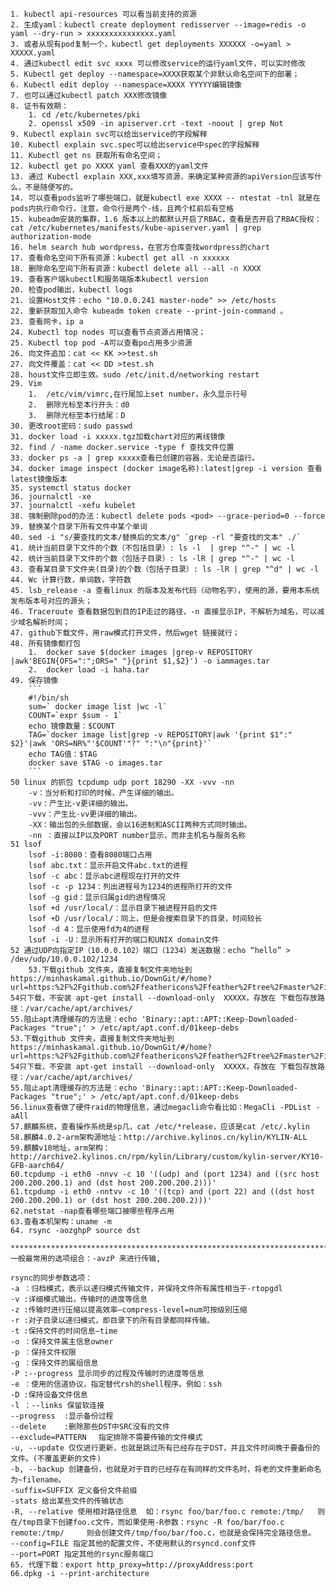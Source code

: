 	1. kubectl api-resources 可以看当前支持的资源
	2. 生成yaml：kubectl create deployment redisserver --image=redis -o yaml --dry-run > xxxxxxxxxxxxxxx.yaml
	3. 或者从现有pod复制一个，kubectl get deployments XXXXXX -o=yaml > XXXXX.yaml
	4. 通过kubectl edit svc xxxx 可以修改service的运行yaml文件，可以实时修改
	5. Kubectl get deploy --namespace=XXXX获取某个非默认命名空间下的部署；
	6. Kubectl edit deploy --namespace=XXXX YYYYY编辑镜像
	7. 也可以通过kubectl patch XXX修改镜像
	8. 证书有效期：
      	1. cd /etc/kubernetes/pki
      	2. openssl x509 -in apiserver.crt -text -noout | grep Not
	9. Kubectl explain svc可以给出service的字段解释
	10. Kubectl explain svc.spec可以给出service中spec的字段解释
	11. Kubectl get ns 获取所有命名空间；
	12. kubectl get po XXXX yaml 查看XXX的yaml文件
	13. 通过 Kubectl explain XXX,xxx填写资源，来确定某种资源的apiVersion应该写什么，不是随便写的。
	14. 可以查看pods监听了哪些端口，就是kubectl exe XXXX -- ntestat -tnl 就是在pods内执行命令行，注意，命令行是两个-线，且两个杠前后有空格
	15. kubeadm安装的集群，1.6 版本以上的都默认开启了RBAC，查看是否开启了RBAC授权：cat /etc/kubernetes/manifests/kube-apiserver.yaml | grep authorization-mode
	16. helm search hub wordpress，在官方仓库查找wordpress的chart
	17. 查看命名空间下所有资源：kubectl get all -n xxxxxx
	18. 删除命名空间下所有资源：kubectl delete all --all -n XXXX
	19. 查看客户端kubectl和服务端版本kubectl version
	20. 检查pod输出，kubectl logs
	21. 设置Host文件：echo "10.0.0.241 master-node" >> /etc/hosts
	22. 重新获取加入命令 kubeadm token create --print-join-command 。
	23. 查看网卡，ip a
	24. Kubectl top nodes 可以查看节点资源占用情况；
	25. Kubectl top pod -A可以查看po占用多少资源
	26. 向文件追加：cat << KK >>test.sh
	27. 向文件覆盖：cat << DD >test.sh
	28. houst文件立即生效。sudo /etc/init.d/networking restart
	29. Vim
    	1.  /etc/vim/vimrc,在行尾加上set number，永久显示行号
    	2.  删除光标至本行开头：d0
    	3.  删除光标至本行结尾：D
	30. 更改root密码：sudo passwd
	31. docker load -i xxxxx.tgz加载chart对应的离线镜像
	32. find / -name docker.service -type f 查找文件位置
	33. docker ps -a | grep xxxxx查看已创建的容器，无论是否运行。
	34. docker image inspect (docker image名称):latest|grep -i version 查看latest镜像版本
	35. systemctl status docker
	36. journalctl -xe
	37. journalctl -xefu kubelet
	38. 强制删除pod的办法：kubectl delete pods <pod> --grace-period=0 --force
	39. 替换某个目录下所有文件中某个单词
	40. sed -i "s/要查找的文本/替换后的文本/g" `grep -rl "要查找的文本" ./`
	41. 统计当前目录下文件的个数（不包括目录）: ls -l  | grep "^-" | wc -l
	42. 统计当前目录下文件的个数（包括子目录）: ls -lR | grep "^-" | wc -l
	43. 查看某目录下文件夹(目录)的个数（包括子目录）: ls -lR | grep "^d" | wc -l
	44. Wc 计算行数，单词数，字符数
	45. lsb_release -a 查看linux 的版本及发布代码（动物名字），使用的源，要用本系统发布版本号对应的源头；
	46. Traceroute 查看数据包到目的IP走过的路径，-n 直接显示IP，不解析为域名，可以减少域名解析时间；
	47. github下载文件，用raw模式打开文件，然后wget 链接就行；
	48. 所有镜像都打包
    	1.  docker save $(docker images |grep-v REPOSITORY |awk'BEGIN{OFS=":";ORS=" "}{print $1,$2}') -o iammages.tar
    	2.  docker load -i haha.tar
	49. 保存镜像
	    ```
	    #!/bin/sh
	    sum=` docker image list |wc -l`
	    COUNT=`expr $sum - 1`
	    echo 镜像数量：$COUNT
	    TAG=`docker image list|grep -v REPOSITORY|awk '{print $1":" $2}'|awk 'ORS=NR%"'$COUNT'"?" ":"\n"{print}'`
	    echo TAG值：$TAG
	    docker save $TAG -o images.tar
	    ```
  	50 linux 的抓包 tcpdump udp port 18290 -XX -vvv -nn
		-v：当分析和打印的时候，产生详细的输出。
		-vv：产生比-v更详细的输出。
		-vvv：产生比-vv更详细的输出。
		-XX：输出包的头部数据，会以16进制和ASCII两种方式同时输出。
		-nn ：直接以IP以及PORT number显示，而非主机名与服务名称
	51 lsof
		lsof -i:8080：查看8080端口占用
		lsof abc.txt：显示开启文件abc.txt的进程
		lsof -c abc：显示abc进程现在打开的文件
		lsof -c -p 1234：列出进程号为1234的进程所打开的文件
		lsof -g gid：显示归属gid的进程情况
		lsof +d /usr/local/：显示目录下被进程开启的文件
		lsof +D /usr/local/：同上，但是会搜索目录下的目录，时间较长
		lsof -d 4：显示使用fd为4的进程
		lsof -i -U：显示所有打开的端口和UNIX domain文件
	52 通过UDP向指定IP（10.0.0.102）端口（1234）发送数据：echo “hello” > /dev/udp/10.0.0.102/1234
        53.下载github 文件夹，直接复制文件夹地址到 https://minhaskamal.github.io/DownGit/#/home?url=https:%2F%2Fgithub.com%2Ffeathericons%2Ffeather%2Ftree%2Fmaster%2Ficons
   	54只下载，不安装 apt-get install --download-only  XXXXX，存放在 下载包存放路径：/var/cache/apt/archives/
	55.阻止apt清理缓存的方法是：echo 'Binary::apt::APT::Keep-Downloaded-Packages "true";' > /etc/apt/apt.conf.d/01keep-debs
    53.下载github 文件夹，直接复制文件夹地址到 https://minhaskamal.github.io/DownGit/#/home?url=https:%2F%2Fgithub.com%2Ffeathericons%2Ffeather%2Ftree%2Fmaster%2Ficons
    54只下载，不安装 apt-get install --download-only  XXXXX，存放在 下载包存放路径：/var/cache/apt/archives/
    55.阻止apt清理缓存的方法是：echo 'Binary::apt::APT::Keep-Downloaded-Packages "true";' > /etc/apt/apt.conf.d/01keep-debs
    56.linux查看做了硬件raid的物理信息，通过megacli命令看比如：MegaCli -PDList -aAll 
    57.麒麟系统，查看操作系统是sp几，cat /etc/*release，应该是cat /etc/.kylin
    58.麒麟4.0.2-arm架构源地址：http://archive.kylinos.cn/kylin/KYLIN-ALL
    59.麒麟v10地址，arm架构：http://archive2.kylinos.cn/rpm/kylin/Library/custom/kylin-server/KY10-GFB-aarch64/
    60.tcpdump -i eth0 -nnvv -c 10 '((udp) and (port 1234) and ((src host 200.200.200.1) and (dst host 200.200.200.2)))'
    61.tcpdump -i eth0 -nntvv -c 10 '((tcp) and (port 22) and ((dst host 200.200.200.1) or (dst host 200.200.200.2)))'
    62.netstat -nap查看哪些端口被哪些程序占用
    63.查看本机架构：uname -m
    64. rsync -aozghpP source dst
	    *****************************************************************************************
	一般最常用的选项组合：-avzP 来进行传输,

	rsync的同步参数选项：
	-a ：归档模式，表示以递归模式传输文件，并保持文件所有属性相当于-rtopgdl
	-v :详细模式输出，传输时的进度等信息
	-z :传输时进行压缩以提高效率—compress-level=num可按级别压缩
	-r :对子目录以递归模式，即目录下的所有目录都同样传输。
	-t :保持文件的时间信息—time
	-o ：保持文件属主信息owner
	-p ：保持文件权限
	-g ：保持文件的属组信息
	-P :--progress 显示同步的过程及传输时的进度等信息
	-e ：使用的信道协议，指定替代rsh的shell程序。例如：ssh
	-D :保持设备文件信息
	-l ：--links 保留软连接
	--progress  :显示备份过程
	--delete    :删除那些DST中SRC没有的文件
	--exclude=PATTERN 　指定排除不需要传输的文件模式
	-u, --update 仅仅进行更新，也就是跳过所有已经存在于DST，并且文件时间晚于要备份的文件。(不覆盖更新的文件)
	-b, --backup 创建备份，也就是对于目的已经存在有同样的文件名时，将老的文件重新命名为~filename。
	-suffix=SUFFIX 定义备份文件前缀
	-stats 给出某些文件的传输状态
	-R, --relative 使用相对路径信息  如：rsync foo/bar/foo.c remote:/tmp/   则在/tmp目录下创建foo.c文件，而如果使用-R参数：rsync -R foo/bar/foo.c remote:/tmp/     则会创建文件/tmp/foo/bar/foo.c，也就是会保持完全路径信息。
	--config=FILE 指定其他的配置文件，不使用默认的rsyncd.conf文件
	--port=PORT 指定其他的rsync服务端口
    65. 代理下载：export http_proxy=http://proxyAddress:port
    66.dpkg -i --print-architecture 
